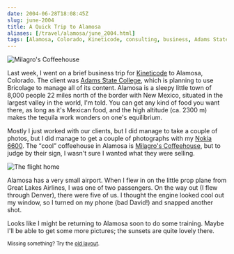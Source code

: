 ```yaml
--- 
date: 2004-06-28T18:08:45Z
slug: june-2004
title: A Quick Trip to Alamosa
aliases: [/travel/alamosa/june_2004.html]
tags: [Alamosa, Colorado, Kineticode, consulting, business, Adams State College, Milagro’s Coffeehouse, Great Lakes Airlines]
---
```


<img src="/2004/06/june-2004/milagros_coffeehouse.jpg" alt="Milagro's Coffeehouse" class="right" />

<p>Last week, I went on a brief business trip for <a
href="http://www.kineticode.com/" title="Kineticode Web site">Kineticode</a>
to Alamosa, Colorado. The client was <a href="http://www.adams.edu/"
title="Adams State College Web site">Adams State College</a>, which is
planning to use Bricolage to manage all of its content. Alamosa is a sleepy
little town of 8,000 people 22 miles north of the border with New Mexico,
situated in the largest valley in the world, I'm told. You can get any kind of
food you want there, as long as it's Mexican food, and the high altitude
(ca. 2300 m) makes the tequila work wonders on one's equilibrium.</p>


<p>Mostly I just worked with our clients, but I did manage to take a couple of
photos, but I did manage to get a couple of photographs with my <a
href="http://www.amazon.com/exec/obidos/redirect?tag=justatheory-20&path=tg/detail/-/B00022NE6I/qid%3D1088445154/sr%3D8-4"
title="Buy the Nokia 6600 at Amazon.com">Nokia 6600</a>. The <q>cool</q> coffeehouse in Alamosa is <a
href="http://www.lapuente.net/programs/milagros.htm" title="Milagro's
Coffeehouse home page">Milagro's Coffeehouse</a>, but to judge by their sign,
I wasn't sure I wanted what they were selling.</p>


<img src="/2004/06/june-2004/prop_engine.jpg" alt="The flight home" class="left" />

<p>Alamosa has a very small airport. When I flew in on the little prop plane
from Great Lakes Airlines, I was one of two passengers. On the way out (I flew
through Denver), there were five of us. I thought the engine looked cool out
my window, so I turned on my phone (bad David!) and snapped another shot.</p>

<p>Looks like I might be returning to Alamosa soon to do some training. Maybe I'll be
able to get some more pictures; the sunsets are quite lovely there.</p>

<p class="past"><small>Missing something? Try the <a rel="nofollow" href="http://past.justatheory.com/travel/alamosa/june_2004.html">old layout</a>.</small></p>


